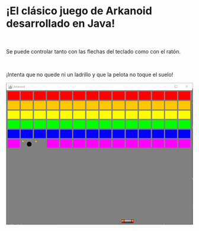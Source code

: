 <h1>¡El clásico juego de Arkanoid desarrollado en Java!</h1><br>
<p>Se puede controlar tanto con las flechas del teclado como con el ratón.</p><br>
<p>¡Intenta que no quede ni un ladrillo y que la pelota no toque el suelo!</p>

<img src="https://github.com/FranciscoFer99/Arkanoid-Game/blob/main/ArkanoidCaptura.PNG" />